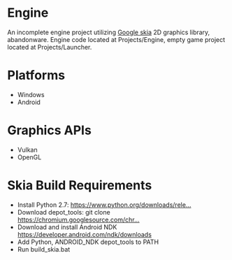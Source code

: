 # Engine
An incomplete engine project utilizing <a href="https://skia.org/">Google skia</a> 2D graphics library, abandonware. Engine code located at Projects/Engine, empty game project located at Projects/Launcher.

# Platforms
- Windows
- Android

# Graphics APIs
- Vulkan
- OpenGL

# Skia Build Requirements
- Install Python 2.7: https://www.python.org/downloads/rele...​
- Download depot_tools: git clone https://chromium.googlesource.com/chr...​
- Download and install Android NDK https://developer.android.com/ndk/downloads
- Add Python, ANDROID_NDK depot_tools to PATH
- Run build_skia.bat
